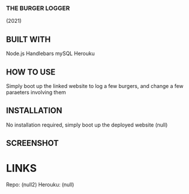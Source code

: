 ### THE BURGER LOGGER
(2021)

## BUILT WITH
Node.js
Handlebars
mySQL
Herouku

## HOW TO USE
Simply boot up the linked website to log a few burgers, and change a few paraeters involving them

## INSTALLATION
No installation required, simply boot up the deployed website (null)

## SCREENSHOT

# LINKS
Repo: (null2)
Herouku: (null)